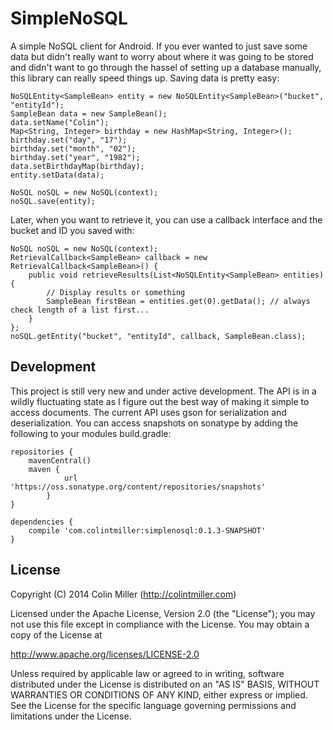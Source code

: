 SimpleNoSQL
===========

A simple NoSQL client for Android. If you ever wanted to just save some data but didn't really want to worry about
where it was going to be stored and didn't want to go through the hassel of setting up a database manually, this
library can really speed things up. Saving data is pretty easy:

    NoSQLEntity<SampleBean> entity = new NoSQLEntity<SampleBean>("bucket", "entityId");
	SampleBean data = new SampleBean();
	data.setName("Colin");
	Map<String, Integer> birthday = new HashMap<String, Integer>();
	birthday.set("day", "17");
	birthday.set("month", "02");
	birthday.set("year", "1982");
	data.setBirthdayMap(birthday);
	entity.setData(data);

	NoSQL noSQL = new NoSQL(context);
	noSQL.save(entity);

Later, when you want to retrieve it, you can use a callback interface and the bucket and ID you saved with:

    NoSQL noSQL = new NoSQL(context);
	RetrievalCallback<SampleBean> callback = new RetrievalCallback<SampleBean>() {
		public void retrieveResults(List<NoSQLEntity<SampleBean> entities) {
			// Display results or something	
			SampleBean firstBean = entities.get(0).getData(); // always check length of a list first...
		}	
	};
    noSQL.getEntity("bucket", "entityId", callback, SampleBean.class);

Development
-----------
This project is still very new and under active development. The API is in a wildly fluctuating state as I figure out
the best way of making it simple to access documents. The current API uses gson for serialization and deserialization.
You can access snapshots on sonatype by adding the following to your modules build.gradle:

    repositories {
	    mavenCentral()
	    maven {
		        url 'https://oss.sonatype.org/content/repositories/snapshots'
		    }
	}

    dependencies {
	    compile 'com.colintmiller:simplenosql:0.1.3-SNAPSHOT'
	}

License
-------

Copyright (C) 2014 Colin Miller (http://colintmiller.com)

Licensed under the Apache License, Version 2.0 (the "License");
you may not use this file except in compliance with the License.
You may obtain a copy of the License at

  http://www.apache.org/licenses/LICENSE-2.0

Unless required by applicable law or agreed to in writing, software
distributed under the License is distributed on an "AS IS" BASIS,
WITHOUT WARRANTIES OR CONDITIONS OF ANY KIND, either express or implied.
See the License for the specific language governing permissions and
limitations under the License.